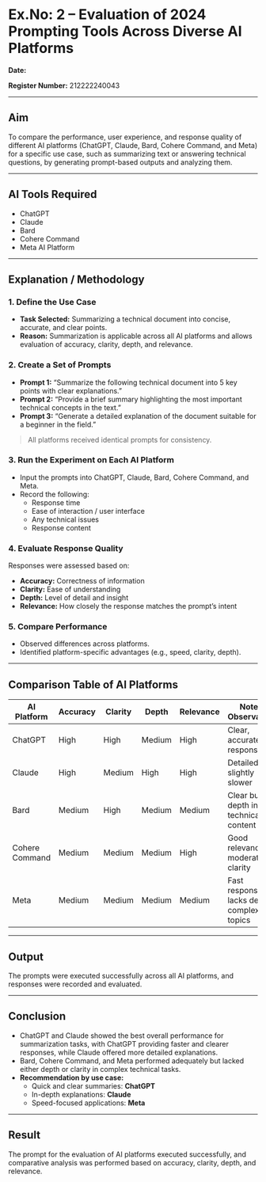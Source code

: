# Ex.No: 2 – Evaluation of 2024 Prompting Tools Across Diverse AI Platforms

**Date:** 

**Register Number:** 212222240043  

---

## Aim
To compare the performance, user experience, and response quality of different AI platforms (ChatGPT, Claude, Bard, Cohere Command, and Meta) for a specific use case, such as summarizing text or answering technical questions, by generating prompt-based outputs and analyzing them.

---

## AI Tools Required
- ChatGPT  
- Claude  
- Bard  
- Cohere Command  
- Meta AI Platform  

---

## Explanation / Methodology

### 1. Define the Use Case
- **Task Selected:** Summarizing a technical document into concise, accurate, and clear points.  
- **Reason:** Summarization is applicable across all AI platforms and allows evaluation of accuracy, clarity, depth, and relevance.

### 2. Create a Set of Prompts
- **Prompt 1:** “Summarize the following technical document into 5 key points with clear explanations.”  
- **Prompt 2:** “Provide a brief summary highlighting the most important technical concepts in the text.”  
- **Prompt 3:** “Generate a detailed explanation of the document suitable for a beginner in the field.”  

> All platforms received identical prompts for consistency.

### 3. Run the Experiment on Each AI Platform
- Input the prompts into ChatGPT, Claude, Bard, Cohere Command, and Meta.  
- Record the following:  
  - Response time  
  - Ease of interaction / user interface  
  - Any technical issues  
  - Response content  

### 4. Evaluate Response Quality
Responses were assessed based on:  
- **Accuracy:** Correctness of information  
- **Clarity:** Ease of understanding  
- **Depth:** Level of detail and insight  
- **Relevance:** How closely the response matches the prompt’s intent  

### 5. Compare Performance
- Observed differences across platforms.  
- Identified platform-specific advantages (e.g., speed, clarity, depth).

---

## Comparison Table of AI Platforms

| AI Platform        | Accuracy | Clarity | Depth | Relevance | Notes / Observations |
|------------------|----------|--------|-------|----------|---------------------|
| ChatGPT           | High     | High   | Medium| High     | Clear, accurate, fast response |
| Claude            | High     | Medium | High  | High     | Detailed, slightly slower |
| Bard              | Medium   | High   | Medium| Medium   | Clear but less depth in technical content |
| Cohere Command    | Medium   | Medium | Medium| High     | Good relevance, moderate clarity |
| Meta              | Medium   | Medium | Medium| Medium   | Fast response, lacks depth in complex topics |

---

## Output
The prompts were executed successfully across all AI platforms, and responses were recorded and evaluated.

---

## Conclusion
- ChatGPT and Claude showed the best overall performance for summarization tasks, with ChatGPT providing faster and clearer responses, while Claude offered more detailed explanations.  
- Bard, Cohere Command, and Meta performed adequately but lacked either depth or clarity in complex technical tasks.  
- **Recommendation by use case:**  
  - Quick and clear summaries: **ChatGPT**  
  - In-depth explanations: **Claude**  
  - Speed-focused applications: **Meta**

---

## Result
The prompt for the evaluation of AI platforms executed successfully, and comparative analysis was performed based on accuracy, clarity, depth, and relevance.
